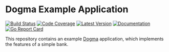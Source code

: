 # Dogma Example Application

[![Build Status](https://github.com/dogmatiq/example/workflows/CI/badge.svg)](https://github.com/dogmatiq/example/actions?workflow=CI)
[![Code Coverage](https://img.shields.io/codecov/c/github/dogmatiq/example/master.svg)](https://codecov.io/github/dogmatiq/example)
[![Latest Version](https://img.shields.io/github/tag/dogmatiq/example.svg?label=semver)](https://semver.org)
[![Documentation](https://img.shields.io/badge/go.dev-reference-007d9c)](https://pkg.go.dev/github.com/dogmatiq/example)
[![Go Report Card](https://goreportcard.com/badge/github.com/dogmatiq/example)](https://goreportcard.com/report/github.com/dogmatiq/example)

 This repository contains an example [Dogma](https://github.com/dogmatiq/dogma)
 application, which implements the features of a simple bank.

